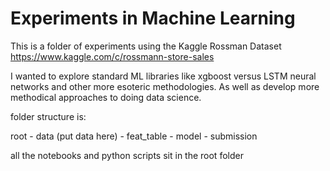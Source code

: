 # Experiments in Machine Learning

This is a folder of experiments using the Kaggle Rossman Dataset
https://www.kaggle.com/c/rossmann-store-sales

I wanted to explore standard ML libraries like xgboost versus LSTM neural networks and other more esoteric methodologies.
As well as develop more methodical approaches to doing data science.

folder structure is:

root - data (put data here)
     - feat_table
     - model
     - submission
     
all the notebooks and python scripts sit in the root folder
